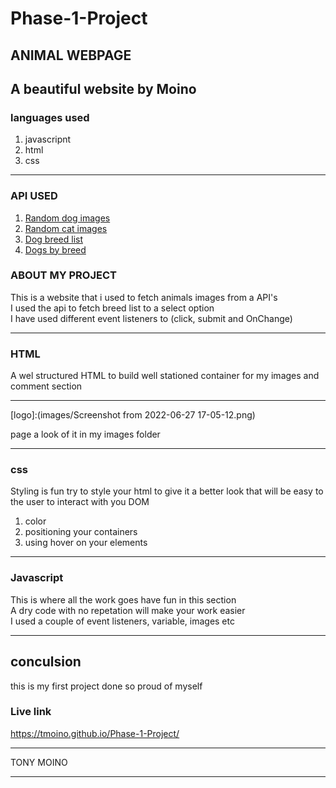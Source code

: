 # Phase-1-Project

## ANIMAL WEBPAGE

A beautiful website by Moino
---

### languages used

 1. javascripnt
 2. html
 3. css

 ---

### API USED

1. [Random dog images](https://dog.ceo/api/breeds/image/random)
2. [Random cat images](https://aws.random.cat/meow)
3. [Dog breed list](https://dog.ceo/api/breeds/list/all)
4. [Dogs by breed](https://dog.ceo/api/breed/${selectedbreed}/images)

### ABOUT MY PROJECT

This is a website that i used to fetch animals images from a API's  <br>
I used the api to fetch breed list to a select option  <br>
I have used different event listeners to (click, submit and OnChange)

---

### HTML

A wel structured HTML to build well stationed container for my images and comment section

---
[logo]:(images/Screenshot from 2022-06-27 17-05-12.png)

page a look of it in my images folder

---
### css

Styling is fun try to style your html to give it a better look that will be easy to the user to interact with you DOM
 1. color
 2. positioning your containers
 3. using hover on your elements
 
 ---

### Javascript

This is where all the work goes have fun in this section  <br>
A dry code with no repetation will make your work easier  <br>
I used a couple of event listeners, variable, images etc

 ---

## conculsion

this is my first project done so proud of myself

### Live link

 https://tmoino.github.io/Phase-1-Project/

---
TONY MOINO

---
